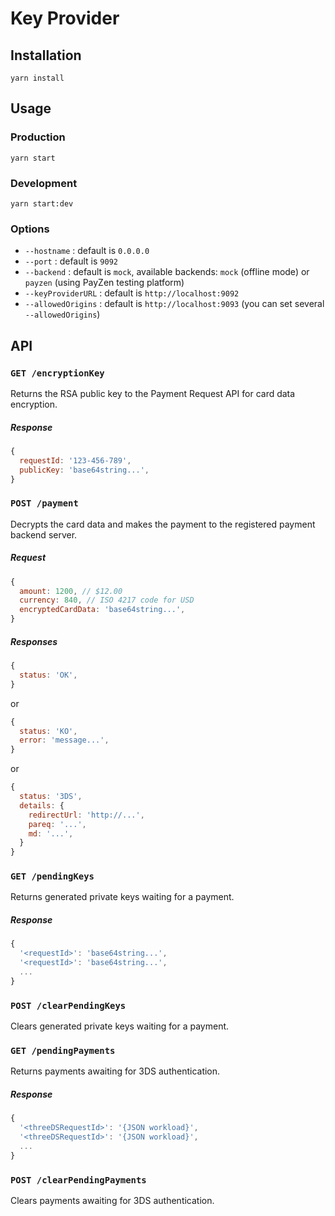 # Key Provider

## Installation

`yarn install`

## Usage

### Production

`yarn start`

### Development

`yarn start:dev`

### Options

* `--hostname` : default is `0.0.0.0`
* `--port` : default is `9092`
* `--backend` : default is `mock`, available backends: `mock` (offline mode) or `payzen` (using PayZen testing platform)
* `--keyProviderURL` : default is `http://localhost:9092`
* `--allowedOrigins` : default is `http://localhost:9093` (you can set several `--allowedOrigins`)

## API

### `GET /encryptionKey`

Returns the RSA public key to the Payment Request API for card data encryption.

##### Response

```javascript
{
  requestId: '123-456-789',
  publicKey: 'base64string...',
}
```

### `POST /payment`

Decrypts the card data and makes the payment to the registered payment backend server.

##### Request

```javascript
{
  amount: 1200, // $12.00
  currency: 840, // ISO 4217 code for USD
  encryptedCardData: 'base64string...',
}
```

##### Responses

```javascript
{
  status: 'OK',
}
```

or

```javascript
{
  status: 'KO',
  error: 'message...',
}
```

or

```javascript
{
  status: '3DS',
  details: {
    redirectUrl: 'http://...',
    pareq: '...',
    md: '...',
  }
}
```

### `GET /pendingKeys`

Returns generated private keys waiting for a payment.

##### Response

```javascript
{
  '<requestId>': 'base64string...',
  '<requestId>': 'base64string...',
  ...
}
```

### `POST /clearPendingKeys`

Clears generated private keys waiting for a payment.

### `GET /pendingPayments`

Returns payments awaiting for 3DS authentication.

##### Response

```javascript
{
  '<threeDSRequestId>': '{JSON workload}',
  '<threeDSRequestId>': '{JSON workload}',
  ...
}
```

### `POST /clearPendingPayments`

Clears payments awaiting for 3DS authentication.
